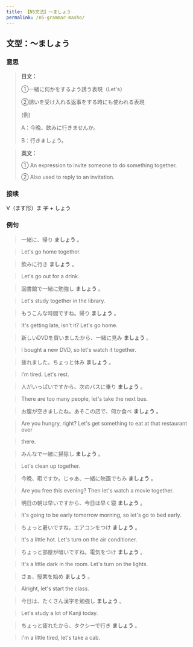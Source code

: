 ```yaml
---
title: 【N5文法】〜ましょう
permalink: /n5-grammar-masho/
---
```


## 文型：〜ましょう

### 意思

> **日文：**
> 
> ①一緒に何かをするよう誘う表現（Let's）
> 
> ②誘いを受け入れる返事をする時にも使われる表現
> 
> (例)
> 
> A：今晩、飲みに行きませんか。
> 
> B：行きましょう。


> **英文：**
> 
> ① An expression to invite someone to do something together.
> 
> ② Also used to reply to an invitation.


### 接续

V（ます形）ま ~~す~~ \+ しょう

### 例句

> 一緒に、帰り **ましょう** 。

> Let's go home together.

> 飲みに行き **ましょう** 。

> Let's go out for a drink.

> 図書館で一緒に勉強し **ましょう** 。

> Let's study together in the library.

> もうこんな時間ですね。帰り **ましょう** 。

> It's getting late, isn't it? Let's go home.

> 新しいDVDを買いましたから、一緒に見み **ましょう** 。

> I bought a new DVD, so let's watch it together.

> 疲れました。ちょっと休み **ましょう** 。

> I’m tired. Let's rest.

> 人がいっぱいですから、次のバスに乗り **ましょう** 。

> There are too many people, let's take the next bus.

> お腹が空きましたね。あそこの店で、何か食べ **ましょう** 。

> Are you hungry, right? Let's get something to eat at that restaurant over

> there.

> みんなで一緒に掃除し **ましょう** 。

> Let's clean up together.

> 今晩、暇ですか。じゃあ、一緒に映画でもみ **ましょう** 。

> Are you free this evening? Then let's watch a movie together.

> 明日の朝は早いですから、今日は早く寝 **ましょう** 。

> It's going to be early tomorrow morning, so let's go to bed early.

> ちょっと暑いですね。エアコンをつけ **ましょう** 。

> It's a little hot. Let's turn on the air conditioner.

> ちょっと部屋が暗いですね。電気をつけ **ましょう** 。

> It's a little dark in the room. Let's turn on the lights.

> さぁ、授業を始め **ましょう** 。

> Alright, let's start the class.

> 今日は、たくさん漢字を勉強し **ましょう** 。

> Let's study a lot of Kanji today.

> ちょっと疲れたから、タクシーで行き **ましょう** 。

> I'm a little tired, let's take a cab.

